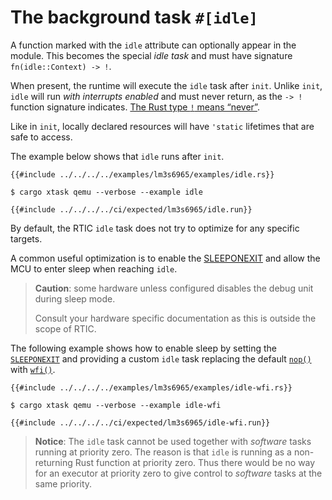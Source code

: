 # The background task `#[idle]`

A function marked with the `idle` attribute can optionally appear in the module. This becomes the special _idle task_ and must have signature `fn(idle::Context) -> !`.

When present, the runtime will execute the `idle` task after `init`. Unlike `init`, `idle` will run _with interrupts enabled_ and must never return, as the `-> !` function signature indicates.
[The Rust type `!` means “never”][nevertype].

[nevertype]: https://doc.rust-lang.org/core/primitive.never.html

Like in `init`, locally declared resources will have `'static` lifetimes that are safe to access.

The example below shows that `idle` runs after `init`.

```rust,noplayground
{{#include ../../../../examples/lm3s6965/examples/idle.rs}}
```

```console
$ cargo xtask qemu --verbose --example idle
```

```console
{{#include ../../../../ci/expected/lm3s6965/idle.run}}
```

By default, the RTIC `idle` task does not try to optimize for any specific targets.

A common useful optimization is to enable the [SLEEPONEXIT] and allow the MCU to enter sleep when reaching `idle`.

> **Caution**: some hardware unless configured disables the debug unit during sleep mode.
>
> Consult your hardware specific documentation as this is outside the scope of RTIC.

The following example shows how to enable sleep by setting the
[`SLEEPONEXIT`][SLEEPONEXIT] and providing a custom `idle` task replacing the default [`nop()`][NOP] with [`wfi()`][WFI].

[SLEEPONEXIT]: https://developer.arm.com/docs/100737/0100/power-management/sleep-mode/sleep-on-exit-bit
[WFI]: https://developer.arm.com/documentation/dui0662/b/The-Cortex-M0--Instruction-Set/Miscellaneous-instructions/WFI
[NOP]: https://developer.arm.com/documentation/dui0662/b/The-Cortex-M0--Instruction-Set/Miscellaneous-instructions/NOP

```rust,noplayground
{{#include ../../../../examples/lm3s6965/examples/idle-wfi.rs}}
```

```console
$ cargo xtask qemu --verbose --example idle-wfi
```

```console
{{#include ../../../../ci/expected/lm3s6965/idle-wfi.run}}
```

> **Notice**: The `idle` task cannot be used together with _software_ tasks running at priority zero. The reason is that `idle` is running as a non-returning Rust function at priority zero. Thus there would be no way for an executor at priority zero to give control to _software_ tasks at the same priority.
